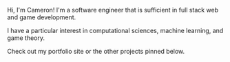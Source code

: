 Hi, I'm Cameron! I'm a software engineer that is sufficient in full stack web and game development.

I have a particular interest in computational sciences, machine learning, and game theory.

Check out my portfolio site or the other projects pinned below.

